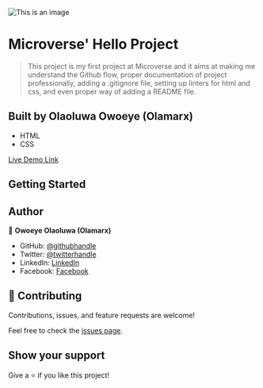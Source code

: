 <!-- ![](https://img.shields.io/badge/Microverse-blueviolet) -->
![This is an image](./image/IMG_3445.jpeg)
#  Microverse' Hello Project

> This project is my first project at Microverse and it aims at making me understand the Github flow, proper documentation of project professionally, adding a .gitignore file, setting up linters for html and css, and even proper way of adding a README file.


## Built by Olaoluwa Owoeye (Olamarx)

- HTML
- CSS

[Live Demo Link]()


## Getting Started


## Author

👤 **Owoeye Olaoluwa (Olamarx)**

- GitHub: [@githubhandle](https://github.com/Olamarx)
- Twitter: [@twitterhandle](https://twitter.com/Owoeye0laoluwa)
- LinkedIn: [LinkedIn](https://www.linkedin.com/in/olaoluwa-owoeye-617702162/)
- Facebook: [Facebook](https://web.facebook.com/olaoluwa.owoeye.39)


## 🤝 Contributing

Contributions, issues, and feature requests are welcome!

Feel free to check the [issues page](../../issues/).

## Show your support

Give a ⭐️ if you like this project!